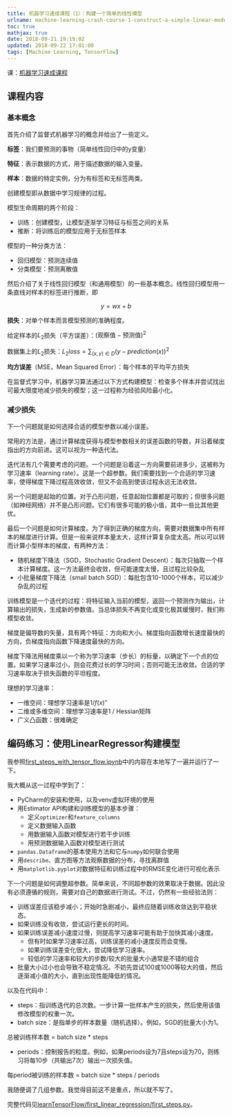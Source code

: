 ```yaml
---
title: 机器学习速成课程（1）：构建一个简单的线性模型
urlname: machine-learning-crash-course-1-construct-a-simple-linear-model
toc: true
mathjax: true
date: 2018-09-21 19:19:02
updated: 2018-09-22 17:01:00
tags: [Machine Learning, TensorFlow]
---
```


课：[机器学习速成课程](https://developers.google.com/machine-learning/crash-course/?hl=zh-cn)

## 课程内容

### 基本概念

首先介绍了监督式机器学习的概念并给出了一些定义。

**标签**：我们要预测的事物（简单线性回归中的y变量）

**特征**：表示数据的方式，用于描述数据的输入变量。

**样本**：数据的特定实例，分为有标签和无标签两类。

创建模型即从数据中学习规律的过程。

模型生命周期的两个阶段：

* 训练：创建模型，让模型逐渐学习特征与标签之间的关系
* 推断：将训练后的模型应用于无标签样本

模型的一种分类方法：

* 回归模型：预测连续值
* 分类模型：预测离散值

然后介绍了关于线性回归模型（和通用模型）的一些基本概念。线性回归模型用一条直线对样本的标签进行推断，即

$$y = wx + b$$

**损失**：对单个样本而言模型预测的准确程度。

给定样本的$L_2$损失（平方误差）：$(\text{观察值} - \text{预测值})^2$

数据集上的$L_2$损失：$L_2 loss = \sum_{(x, y) \in D} (y - prediction(x))^2$

**均方误差**（MSE，Mean Squared Error）：每个样本的平均平方损失

在监督式学习中，机器学习算法通过以下方式构建模型：检查多个样本并尝试找出可最大限度地减少损失的模型；这一过程称为经验风险最小化。

### 减少损失

下一个问题就是如何选择合适的模型参数以减小误差。

常用的方法是，通过计算梯度获得与模型参数相关的误差函数的导数，并沿着梯度指出的方向前进。这可以视为一种迭代法。

迭代法有几个需要考虑的问题。一个问题是沿着这一方向需要前进多少，这被称为学习速率（learning rate）。这是一个超参数。我们需要找到一个合适的学习速率，使得梯度下降过程高效收敛，但又不会高到使该过程永远无法收敛。

另一个问题是起始的位置。对于凸形问题，任意起始位置都是可取的；但很多问题（如神经网络）并不是凸形问题。它们有很多可能的极小值，其中一些比其他更优。

最后一个问题是如何计算梯度。为了得到正确的梯度方向，需要对数据集中所有样本的梯度进行计算。但是一般来说样本量太大，这样计算复杂度太高。所以可以转而计算小型样本的梯度，有两种方法：

* 随机梯度下降法（SGD，Stochastic Gradient Descent）：每次只抽取一个样本计算梯度。这一方法最终会收敛，但可能速度太慢，且过程比较杂乱
* 小批量梯度下降法（small batch SGD）：每批包含10-1000个样本，可以减少杂乱的过程

训练模型是一个迭代的过程：将特征输入当前的模型，返回一个预测作为输出，计算输出的损失，生成新的参数值。当总体损失不再变化或变化极其缓慢时，我们称模型收敛。

梯度是偏导数的矢量，具有两个特征：方向和大小。梯度指向函数增长速度最快的方向，负梯度指向函数下降速度最快的方向。

梯度下降法用梯度乘以一个称为学习速率（步长）的标量，以确定下一个点的位置。如果学习速率过小，则会花费过长的学习时间；否则可能无法收敛。合适的学习速率取决于损失函数的平坦程度。

理想的学习速率：

* 一维空间：理想学习速率是$1 / f(x)''$
* 二维或多维空间：理想学习速率是1 / Hessian矩阵
* 广义凸函数：很难确定


## 编码练习：使用LinearRegressor构建模型

我参照[first_steps_with_tensor_flow.ipynb](https://colab.research.google.com/notebooks/mlcc/first_steps_with_tensor_flow.ipynb?utm_source=mlcc&utm_campaign=colab-external&utm_medium=referral&utm_content=firststeps-colab&hl=zh-cn#scrollTo=Bd2Zkk1LE2Zr)中的内容在本地写了一遍并运行了一下。

我大概从这一过程中学到了：

* PyCharm的安装和使用，以及venv虚拟环境的使用
* 用Estimator API构建和训练模型的基本步骤：
  * 定义`optimizer`和`feature_columns`
  * 定义数据输入函数
  * 用数据输入函数对模型进行若干步训练
  * 用预测数据输入函数对模型进行测试
* `pandas.Dataframe`的基本使用方法和它与`numpy`如何联合使用
* 用`describe`、直方图等方法观察数据的分布，寻找离群值
* 用`matplotlib.pyplot`对数据特征和训练过程中的RMSE变化进行可视化表示

下一个问题是如何调整超参数。简单来说，不同超参数的效果取决于数据。因此没有必须遵循的规则，需要对自己的数据进行测试。不过，仍然有一些经验法则：

* 训练误差应该稳步减小；开始时急剧减小，最终应随着训练收敛达到平稳状态。
* 如果训练没有收敛，尝试运行更长的时间。
* 如果训练误差减小速度过慢，则提高学习速率可能有助于加快其减小速度。
  * 但有时如果学习速率过高，训练误差的减小速度反而会变慢。
  * 如果训练误差变化很大，尝试降低学习速率。
  * 较低的学习速率和较大的步数/较大的批量大小通常是不错的组合
* 批量大小过小也会导致不稳定情况。不妨先尝试100或1000等较大的值，然后逐渐减小值的大小，直到出现性能降低的情况。

以及在代码中：

* steps：指训练迭代的总次数。一步计算一批样本产生的损失，然后使用该值修改模型的权重一次。
* batch size：是指单步的样本数量（随机选择）。例如，SGD的批量大小为1。

总被训练样本数 = batch size * steps

* periods：控制报告的粒度。例如，如果periods设为7且steps设为70，则练习将每10步（共输出7次）输出一次损失值。

每period被训练的样本数 = batch size * steps / periods

我随便调了几组参数。我觉得目前这不是重点，所以就不写了。

完整代码见[learnTensorFlow/first_linear_regression/first_steps.py](https://github.com/zhanghuimeng/learnTensorFlow/blob/master/first_linear_regression/first_steps.py)。

<script src="http://gist-it.appspot.com/https://github.com/zhanghuimeng/learnTensorFlow/blob/master/first_linear_regression/first_steps.py"></script>
